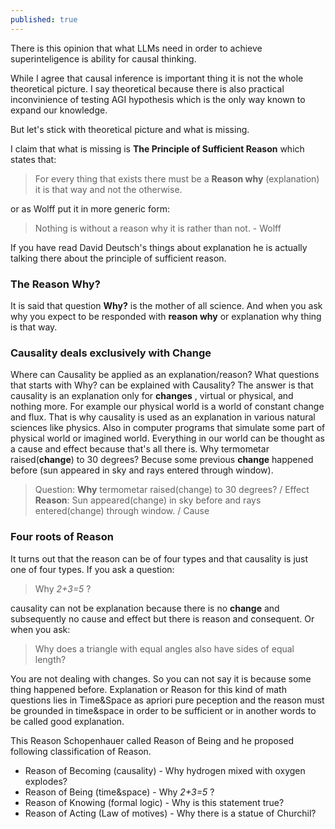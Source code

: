```yaml
---
published: true
---
```


There is this opinion that what LLMs need in order to achieve superinteligence is ability for causal thinking.

While I agree that causal inference is important thing it is not the whole theoretical picture. I say theoretical because there is also practical inconvinience of testing AGI hypothesis which is the only way known to expand our knowledge.

But let's stick with theoretical picture and what is missing.

I claim that what is missing is **The Principle of Sufficient Reason** which states that:

> For every thing that exists there must be a **Reason why** (explanation) it is that way and not the otherwise.

or as Wolff put it in more generic form:

> Nothing is without a reason why it is rather than not. - Wolff

If you have read David Deutsch's things about explanation he is actually talking there about the principle of sufficient reason.

### The Reason Why?

It is said that question **Why?** is the mother of all science. And when you ask why you expect to be responded with **reason why** or explanation why thing is that way. 

### Causality deals exclusively with Change
Where can Causality be applied as an explanation/reason? What questions that starts with Why? can be explained with Causality? The answer is that causality is an explanation only for **changes** , virtual or physical, and nothing more. 
For example our physical world is a world of constant change and flux. That is why causality is used as an explanation in various natural sciences like physics. Also in computer programs that simulate some part of physical world or imagined world. Everything in our world can be thought as a cause and effect because that's all there is. Why termometar raised(**change**) to 30 degrees? Becuse some previous **change** happened before (sun appeared in sky and rays entered through window).

> Question: **Why** termometar raised(change) to 30 degrees? / Effect
**Reason**: Sun appeared(change) in sky before and rays entered(change) through window. / Cause

### Four roots of Reason
It turns out that the reason can be of four types and that causality is just one of four types.
If you ask a question:

> Why _2+3=5_ ?

causality can not be explanation because there is no **change** and subsequently no cause and effect but there is reason and consequent. Or when you ask: 

> Why does a triangle with equal angles also have sides of equal length?

You are not dealing with changes. So you can not say it is because some thing happened before. 
Explanation or Reason for this kind of math questions lies in Time&Space as apriori pure peception and the reason must be grounded in time&space in order to be sufficient or in another words to be called good explanation.

This Reason Schopenhauer called Reason of Being and he proposed following classification of Reason.

- Reason of Becoming (causality) - Why hydrogen mixed with oxygen explodes?
- Reason of Being (time&space) - Why _2+3=5_ ?
- Reason of Knowing (formal logic) - Why is this statement true?
- Reason of Acting (Law of motives) - Why there is a statue of Churchil?
